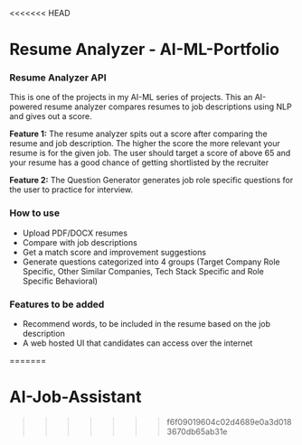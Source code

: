 <<<<<<< HEAD
# Resume Analyzer - AI-ML-Portfolio

### Resume Analyzer API
This is one of the projects in my AI-ML series of projects. This an AI-powered resume analyzer compares resumes to job descriptions using NLP and gives out a score. 

**Feature 1:** The resume analyzer spits out a score after comparing the resume and job description. The higher the score the more relevant your resume is for the given job. The user should target a score of above 65 and your resume has a good chance of getting shortlisted by the recruiter

**Feature 2:** The Question Generator generates job role specific questions for the user to practice for interview.

### How to use
- Upload PDF/DOCX resumes  
- Compare with job descriptions  
- Get a match score and improvement suggestions
- Generate questions categorized into 4 groups (Target Company Role Specific, Other Similar Companies, Tech Stack Specific and Role Specific Behavioral)

### Features to be added
- Recommend words, to be included in the resume based on the job description
- A web hosted UI that candidates can access over the internet


=======
# AI-Job-Assistant
>>>>>>> f6f09019604c02d4689e0a3d0183670db65ab31e
